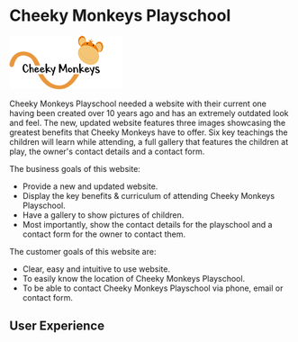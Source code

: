 # Cheeky Monkeys Playschool 
![Cheeky Monkeys Logo](media/Cheeky_Logo-1.png)

Cheeky Monkeys Playschool needed a website with their current one having been created over 10 years ago and has an extremely outdated look and feel. The new, updated website features three images showcasing the greatest benefits that Cheeky Monkeys have to offer. Six key teachings the children will learn while attending, a full gallery that features the children at play, the owner's contact details and a contact form.

The business goals of this website:
* Provide a new and updated website.
* Display the key benefits & curriculum of attending Cheeky Monkeys Playschool.
* Have a gallery to show pictures of children.
* Most importantly, show the contact details for the playschool and a contact form for the owner to contact them.

The customer goals of this website are:
* Clear, easy and intuitive to use website.
* To easily know the location of Cheeky Monkeys Playschool.
* To be able to contact Cheeky Monkeys Playschool via phone, email or contact form.

## User Experience